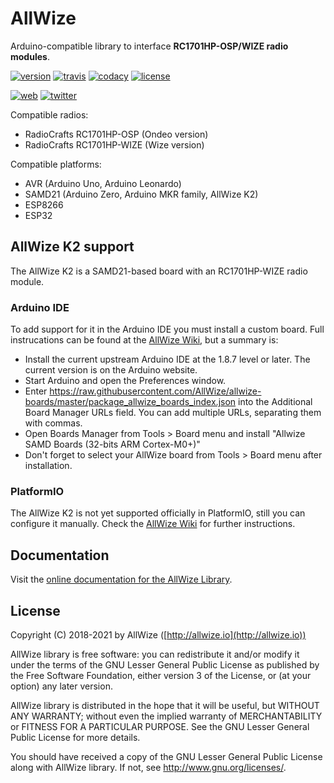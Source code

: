 # AllWize

Arduino-compatible library to interface **RC1701HP-OSP/WIZE radio modules**.

[![version](https://img.shields.io/badge/version-1.1.6-brightgreen.svg)](CHANGELOG.md)
[![travis](https://travis-ci.com/Allwize/allwize.svg?branch=dev)](https://travis-ci.com/Allwize/allwize)
[![codacy](https://img.shields.io/codacy/grade/5b0345d3b4994a1eb2e51f02fa9a5d22/dev.svg)](https://www.codacy.com/app/Allwize/allwize/dashboard)
[![license](https://img.shields.io/github/license/AllWize/allwize.svg)](LICENSE)

[![web](https://img.shields.io/badge/web-http%3A%2F%2Fallwize.io-yellowgreen.svg)](http://allwize.io)
[![twitter](https://img.shields.io/twitter/follow/allwize_iot.svg?style=social)](https://twitter.com/intent/follow?screen_name=allwize_iot)

Compatible radios:

*   RadioCrafts RC1701HP-OSP (Ondeo version)
*   RadioCrafts RC1701HP-WIZE (Wize version)

Compatible platforms:

*   AVR (Arduino Uno, Arduino Leonardo)
*   SAMD21 (Arduino Zero, Arduino MKR family, AllWize K2)
*   ESP8266
*   ESP32

## AllWize K2 support

The AllWize K2 is a SAMD21-based board with an RC1701HP-WIZE radio module.

### Arduino IDE

To add support for it in the Arduino IDE you must install a custom board. 
Full instrucations can be found at the [AllWize Wiki](http://wiki.allwize.io/index.php?title=Allwize_K2#Arduino_IDE), but a summary is:

* Install the current upstream Arduino IDE at the 1.8.7 level or later. The current version is on the Arduino website.
* Start Arduino and open the Preferences window.
* Enter https://raw.githubusercontent.com/AllWize/allwize-boards/master/package_allwize_boards_index.json into the Additional Board Manager URLs field. You can add multiple URLs, separating them with commas.
* Open Boards Manager from Tools > Board menu and install "Allwize SAMD Boards (32-bits ARM Cortex-M0+)"
* Don't forget to select your AllWize board from Tools > Board menu after installation.

### PlatformIO

The AllWize K2 is not yet supported officially in PlatformIO, still you can configure it manually. Check the [AllWize Wiki](http://wiki.allwize.io/index.php?title=Allwize_K2#Platform_IO) for further instructions.

## Documentation

Visit the [online documentation for the AllWize Library](https://allwize.github.io/allwize/classAllWize.html).

## License

Copyright (C) 2018-2021 by AllWize ([http://allwize.io](http://allwize.io))

AllWize library is free software: you can redistribute it and/or modify
it under the terms of the GNU Lesser General Public License as published by
the Free Software Foundation, either version 3 of the License, or
(at your option) any later version.

AllWize library is distributed in the hope that it will be useful,
but WITHOUT ANY WARRANTY; without even the implied warranty of
MERCHANTABILITY or FITNESS FOR A PARTICULAR PURPOSE.  See the
GNU Lesser General Public License for more details.

You should have received a copy of the GNU Lesser General Public License
along with AllWize library.  If not, see <http://www.gnu.org/licenses/>.
